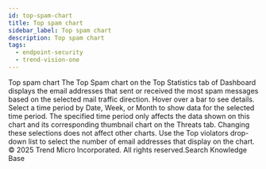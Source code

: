 ```yaml
---
id: top-spam-chart
title: Top spam chart
sidebar_label: Top spam chart
description: Top spam chart
tags:
  - endpoint-security
  - trend-vision-one
---
```


 Top spam chart The Top Spam chart on the Top Statistics tab of Dashboard displays the email addresses that sent or received the most spam messages based on the selected mail traffic direction. Hover over a bar to see details. Select a time period by Date, Week, or Month to show data for the selected time period. The specified time period only affects the data shown on this chart and its corresponding thumbnail chart on the Threats tab. Changing these selections does not affect other charts. Use the Top violators drop-down list to select the number of email addresses that display on the chart. © 2025 Trend Micro Incorporated. All rights reserved.Search Knowledge Base